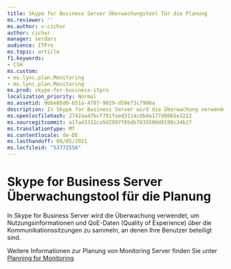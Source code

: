 ```yaml
---
title: Skype for Business Server Überwachungstool für die Planung
ms.reviewer: ''
ms.author: v-cichur
author: cichur
manager: serdars
audience: ITPro
ms.topic: article
f1.keywords:
- CSH
ms.custom:
- ms.lync.plan.Monitoring
- ms.lync.plan.Monitoring
ms.prod: skype-for-business-itpro
localization_priority: Normal
ms.assetid: 9bbe86d0-b51a-4787-9029-d59e73c7906a
description: In Skype for Business Server wird die Überwachung verwendet, um Nutzungsinformationen und QoE-Daten (Quality of Experience) über die Kommunikationssitzungen zu sammeln, an denen Ihre Benutzer beteiligt sind.
ms.openlocfilehash: 2742aa47bcf791faed3114cdb4a177d9065e3222
ms.sourcegitcommit: a17ad3332ca5d2997f85db7835500d8190c34b2f
ms.translationtype: MT
ms.contentlocale: de-DE
ms.lasthandoff: 08/05/2021
ms.locfileid: "53772556"
---
```

# <a name="skype-for-business-server-monitoring-planning-tool"></a>Skype for Business Server Überwachungstool für die Planung

In Skype for Business Server wird die Überwachung verwendet, um Nutzungsinformationen und QoE-Daten (Quality of Experience) über die Kommunikationssitzungen zu sammeln, an denen Ihre Benutzer beteiligt sind.

Weitere Informationen zur Planung von Monitoring Server finden Sie unter [Planning for Monitoring](/previous-versions/office/lync-server-2013/lync-server-2013-planning-for-monitoring).

